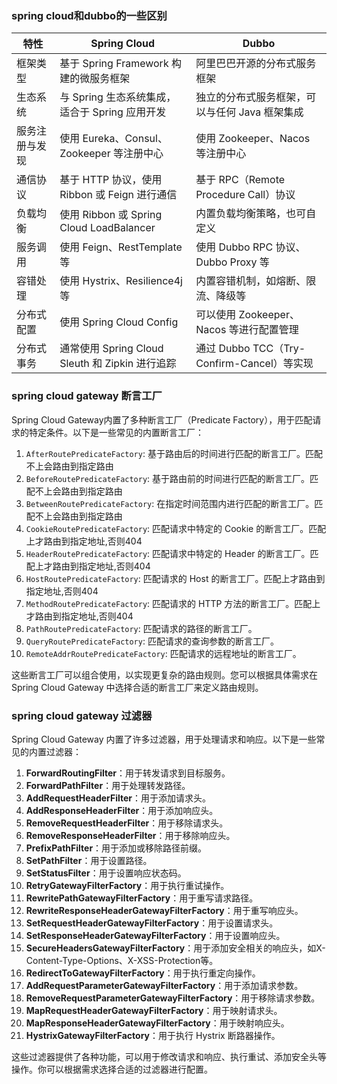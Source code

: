 ### spring cloud和dubbo的一些区别

| 特性           | Spring Cloud                                        | Dubbo                                           |
|----------------|-----------------------------------------------------|-------------------------------------------------|
| 框架类型       | 基于 Spring Framework 构建的微服务框架               | 阿里巴巴开源的分布式服务框架                     |
| 生态系统       | 与 Spring 生态系统集成，适合于 Spring 应用开发      | 独立的分布式服务框架，可以与任何 Java 框架集成 |
| 服务注册与发现 | 使用 Eureka、Consul、Zookeeper 等注册中心          | 使用 Zookeeper、Nacos 等注册中心                |
| 通信协议       | 基于 HTTP 协议，使用 Ribbon 或 Feign 进行通信     | 基于 RPC（Remote Procedure Call）协议           |
| 负载均衡       | 使用 Ribbon 或 Spring Cloud LoadBalancer           | 内置负载均衡策略，也可自定义                   |
| 服务调用       | 使用 Feign、RestTemplate 等                         | 使用 Dubbo RPC 协议、Dubbo Proxy 等            |
| 容错处理       | 使用 Hystrix、Resilience4j 等                       | 内置容错机制，如熔断、限流、降级等            |
| 分布式配置     | 使用 Spring Cloud Config                           | 可以使用 Zookeeper、Nacos 等进行配置管理      |
| 分布式事务     | 通常使用 Spring Cloud Sleuth 和 Zipkin 进行追踪     | 通过 Dubbo TCC（Try-Confirm-Cancel）等实现     |

### spring cloud gateway 断言工厂

Spring Cloud Gateway内置了多种断言工厂（Predicate Factory），用于匹配请求的特定条件。以下是一些常见的内置断言工厂：

1. `AfterRoutePredicateFactory`: 基于路由后的时间进行匹配的断言工厂。匹配不上会路由到指定路由
2. `BeforeRoutePredicateFactory`: 基于路由前的时间进行匹配的断言工厂。匹配不上会路由到指定路由
3. `BetweenRoutePredicateFactory`: 在指定时间范围内进行匹配的断言工厂。匹配不上会路由到指定路由
4. `CookieRoutePredicateFactory`: 匹配请求中特定的 Cookie 的断言工厂。匹配上才路由到指定地址,否则404
5. `HeaderRoutePredicateFactory`: 匹配请求中特定的 Header 的断言工厂。匹配上才路由到指定地址,否则404
6. `HostRoutePredicateFactory`: 匹配请求的 Host 的断言工厂。匹配上才路由到指定地址,否则404
7. `MethodRoutePredicateFactory`: 匹配请求的 HTTP 方法的断言工厂。匹配上才路由到指定地址,否则404
8. `PathRoutePredicateFactory`: 匹配请求的路径的断言工厂。
9. `QueryRoutePredicateFactory`: 匹配请求的查询参数的断言工厂。
10. `RemoteAddrRoutePredicateFactory`: 匹配请求的远程地址的断言工厂。

这些断言工厂可以组合使用，以实现更复杂的路由规则。您可以根据具体需求在 Spring Cloud Gateway 中选择合适的断言工厂来定义路由规则。

### spring cloud gateway 过滤器

Spring Cloud Gateway 内置了许多过滤器，用于处理请求和响应。以下是一些常见的内置过滤器：

1. **ForwardRoutingFilter**：用于转发请求到目标服务。
2. **ForwardPathFilter**：用于处理转发路径。
3. **AddRequestHeaderFilter**：用于添加请求头。
4. **AddResponseHeaderFilter**：用于添加响应头。
5. **RemoveRequestHeaderFilter**：用于移除请求头。
6. **RemoveResponseHeaderFilter**：用于移除响应头。
7. **PrefixPathFilter**：用于添加或移除路径前缀。
8. **SetPathFilter**：用于设置路径。
9. **SetStatusFilter**：用于设置响应状态码。
10. **RetryGatewayFilterFactory**：用于执行重试操作。
11. **RewritePathGatewayFilterFactory**：用于重写请求路径。
12. **RewriteResponseHeaderGatewayFilterFactory**：用于重写响应头。
13. **SetRequestHeaderGatewayFilterFactory**：用于设置请求头。
14. **SetResponseHeaderGatewayFilterFactory**：用于设置响应头。
15. **SecureHeadersGatewayFilterFactory**：用于添加安全相关的响应头，如X-Content-Type-Options、X-XSS-Protection等。
16. **RedirectToGatewayFilterFactory**：用于执行重定向操作。
17. **AddRequestParameterGatewayFilterFactory**：用于添加请求参数。
18. **RemoveRequestParameterGatewayFilterFactory**：用于移除请求参数。
19. **MapRequestHeaderGatewayFilterFactory**：用于映射请求头。
20. **MapResponseHeaderGatewayFilterFactory**：用于映射响应头。
21. **HystrixGatewayFilterFactory**：用于执行 Hystrix 断路器操作。

这些过滤器提供了各种功能，可以用于修改请求和响应、执行重试、添加安全头等操作。你可以根据需求选择合适的过滤器进行配置。
